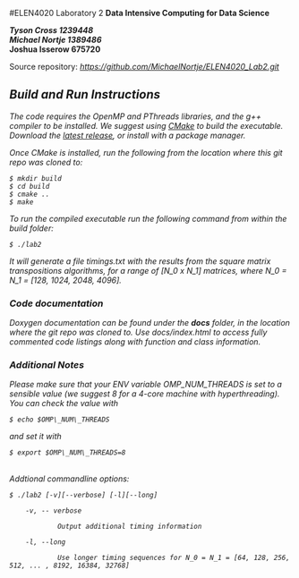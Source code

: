#ELEN4020 Laboratory 2
**Data Intensive Computing for Data Science**

***Tyson Cross      1239448*** <br>
***Michael Nortje   1389486*** <br>
**Joshua Isserow      675720** <br>

Source repository: <i>https://github.com/MichaelNortje/ELEN4020_Lab2.git<i>
## Build and Run Instructions
The code requires the OpenMP and PThreads libraries, and the g++ compiler to be installed. We suggest using [CMake](https://cmake.org/) to build the executable. Download the [latest release](https://cmake.org/download/), or install with a package manager.

Once CMake is installed, run the following from the location where this git repo was cloned to:
<pre><code>$ mkdir build
$ cd build
$ cmake ..
$ make
</code></pre>

To run the compiled executable run the following command from within the build folder:
<pre><code>$ ./lab2
</code></pre>
It will generate a file *timings.txt* with the results from the square matrix transpositions algorithms, for a range of [N_0 x N_1] matrices, where N_0 = N_1 = [128, 1024, 2048, 4096]. 

### Code documentation
Doxygen documentation can be found under the **docs** folder, in the location where the git repo was cloned to. Use docs/index.html to access fully commented code listings along with function and class information.

### Additional Notes
Please make sure that your ENV variable OMP\_NUM\_THREADS is set to a sensible value (we suggest 8 for a 4-core machine with hyperthreading). You can check the value with
<pre><code>$ echo $OMP\_NUM\_THREADS</code></pre>
and set it with
<pre><code>$ export $OMP\_NUM\_THREADS=8</code></pre>

<br>
<i>Addtional commandline options:<i>
<pre><code>$ ./lab2 [-v][--verbose] [-l][--long]
</code></pre>
<pre><code>    -v, -- verbose  <br>
			Output additional timing information <br>
    -l, --long  <br>
			Use longer timing sequences for N_0 = N_1 = [64, 128, 256, 512, ... , 8192, 16384, 32768]
</code></pre>